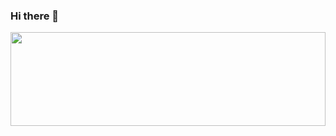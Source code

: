 ### Hi there 👋

<!-- <br clear="both"> -->

<div align="center">
  <img height="150" width='100%' src="./grmp.jpg" style='object-fit: cover' />
</div>
